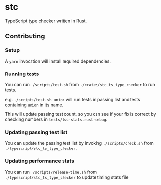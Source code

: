 # stc

TypeScript type checker written in Rust.

## Contributing

### Setup

A `yarn` invocation will install required dependencies.

### Running tests

You can run `./scripts/test.sh` from `./crates/stc_ts_type_checker` to run tests.

e.g. `./scripts/test.sh union` will run tests in passing list and tests containing `union` in its name.

This will update passing test count, so you can see if your fix is correct by checking numbers in `tests/tsc-stats.rust-debug`.

### Updating passing test list

You can update the passing test list by invoking `./scripts/check.sh` from `./typescript/stc_ts_type_checker`.

### Updating performance stats

You can run `./scripts/release-time.sh` from `./typescript/stc_ts_type_checker` to update timing stats file.
